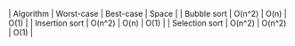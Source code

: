 | Algorithm | Worst-case | Best-case | Space |
| Bubble sort | O(n^2) | O(n) | O(1) |
| Insertion sort | O(n^2) | O(n) | O(1) |
| Selection sort | O(n^2) | O(n^2) | O(1) |
